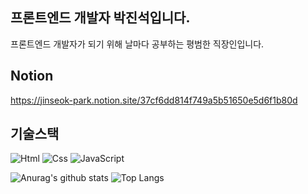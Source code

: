 ## 프론트엔드 개발자 박진석입니다. 
프론트엔드 개발자가 되기 위해 날마다 공부하는 평범한 직장인입니다.

## Notion
https://jinseok-park.notion.site/37cf6dd814f749a5b51650e5d6f1b80d

## 기술스택
<img alt="Html" src ="https://img.shields.io/badge/HTML5-E34F26.svg?&style=for-the-badge&logo=HTML5&logoColor=white"/> <img alt="Css" src ="https://img.shields.io/badge/CSS3-1572B6.svg?&style=for-the-badge&logo=CSS3&logoColor=white"/> <img alt="JavaScript" src ="https://img.shields.io/badge/JavaScriipt-F7DF1E.svg?&style=for-the-badge&logo=JavaScript&logoColor=black"/>

![Anurag's github stats](https://github-readme-stats.vercel.app/api?username=jinseok1306&show_icons=true&theme=tokyonight)
![Top Langs](https://github-readme-stats.vercel.app/api/top-langs/?username=jinseok1306&layout=compact&theme=tokyonight)
